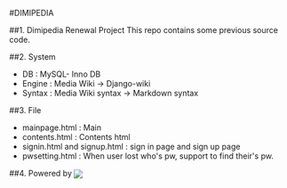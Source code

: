 #DIMIPEDIA


##1. Dimipedia Renewal Project
This repo contains some previous source code.

##2. System
* DB : MySQL- Inno DB
* Engine : Media Wiki -> Django-wiki
* Syntax : Media Wiki syntax -> Markdown syntax


##3. File
* mainpage.html : Main
* contents.html : Contents html
* signin.html and signup.html : sign in page and sign up page
* pwsetting.html : When user lost who's pw, support to find their's pw.

##4. Powered by
<a img src="https://www.djangoproject.com">
<a href="http://awesome-django.com"><img src="https://www.djangoproject.com/m/img/badges/djangowish126x70.gif" align="absmiddle"/></a> 
